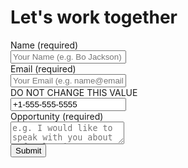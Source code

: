 # Let's work together

<form onsubmit="(e)=>handleSubmit(e)" id="contact_form_{% if permalink != '/' %}{{permalink | slug}}{% else %}index{% endif %}" class="form flex flex-dir-col" name="contact_form_{% if permalink != '/' %}{{permalink | slug}}{% else %}index{% endif %}">
  <label class="form__row input__label">
    <div class="input__label__text">Name (required)</div>
    <input class="input" type="text" name="name" placeholder="Your Name (e.g. Bo Jackson)" required />
  </label>
  <label class="form__row input__label" aria-label="Email">
    <div class="input__label__text">Email (required)</div>
    <input class="input" type="email" name="email" placeholder="Your Email (e.g. name@email.com)" required />
  </label>
  <label class="form__row input__label form__hp" tabindex="-1" aria-hidden="true">
    <div class="input__label__text">DO NOT CHANGE THIS VALUE</div>
    <input class="input" type="tel" name="tel" placeholder="e.g. +1-555-555-5555" tabindex="-1" value="+1-555-555-5555" required/>
  </label>
  <label class="form__row input__label">
    <div class="input__label__text">Opportunity (required)</div>
    <textarea class="input" name="message" placeholder="e.g. I would like to speak with you about a freelancing opportunity with my team..." required></textarea>
  </label>
  <label style="display: none;" class="form__row input__label">
    <div class="input__label__text">Quick Captcha (required)</div>
    <div class="input__label__sub__text font__sml">Please type in the following number: <div id="quick-captcha"></div></div>
    <input class="input" type="number" name="quickcaptcha" placeholder="Please enter the number: 789"></textarea>
  </label>
  <div class="form__submit">
    <input class="input btn__submit" type="submit"/>
  </div>
</form>
<script>
  function attachSubmissionHandler(form){
    // if (sessionStorage.getItem('contact-form-submitted') == "true") return section.style.display = "none";
    let randNum;
    form.addEventListener("submit",(e) => {
      e.preventDefault()
      let formData = new FormData(form);
      const captcha = form.querySelector("input[name='quickcaptcha']");
      if (!/555-555-5555/.test(formData.get("tel")) || randNum) {
        if (randNum == undefined) {
          form.classList.add("rejected");
          randNum = Math.floor(1234 * Math.random());
          captcha.required = true;
          captcha.min = randNum;
          captcha.max = randNum;
          captcha.parentNode.style = "";
          form.querySelector("#quick-captcha").innerText = randNum;
          captcha.placeholder = `Please enter the number: ${randNum}`;
          return;
        } else if (Number(formData.get("quickcaptcha")) !== randNum) {return}
      }
      formData.delete("tel");
      fetch('/', {
        method: 'POST',
        headers: { "Content-Type": "application/x-www-form-urlencoded" },
        body: new URLSearchParams(formData).toString()
      })
        .then(() => {
          console.log('Form successfully submitted',{entries:Array.from(formData.entries()).map(v=>v)});
          sessionStorage.setItem('contact-form-submitted',Date.now())
          form.style=`--mBottom:${-1 * form.offsetHeight}px;transform-origin:top;animation:fadeOutWrapper 1s ease-in-out forwards`;
          document.querySelector("#form-submitted").style = "";
          setTimeout(()=>{
            console.log(window.location)
            window.location = window.location.href+"success"
          },10000)
        })
        .catch((error) =>
          alert(error))
    })
  }
  attachSubmissionHandler(document.querySelector("#contact_form_{% if permalink != '/' %}{{permalink | slug}}{% else %}index{% endif %}"));
</script>
